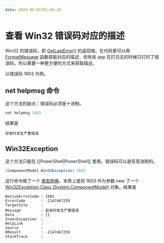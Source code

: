 ```yaml
---
date: 2024-05-01T01:04:26
---
```


# 查看 Win32 错误码对应的描述

Win32 的错误码，即 [GetLastError()](https://learn.microsoft.com/en-us/windows/win32/api/errhandlingapi/nf-errhandlingapi-getlasterror) 的返回值。在代码里可以用 [FormatMessage](https://learn.microsoft.com/en-us/windows/win32/api/winbase/nf-winbase-formatmessage) 函数获取对应的描述，但有些 app 在打日志的时候只打印了错误码，所以需要一种更方便的方式来获取描述。

以错误码 1603 为例。

## net helpmsg 命令

这个方法的缺点：错误码必须是十进制。

``` powershell
net helpmsg 1603
```

结果是

```
安装时发生严重错误
```

## Win32Exception

这个方法只能在 [[PowerShell|PowerShell]] 里用。错误码可以是任意进制的。

``` powershell
[ComponentModel.Win32Exception] 1603
```

这行命令做了一个 [类型转换](https://learn.microsoft.com/en-us/powershell/scripting/lang-spec/chapter-06?view=powershell-7.4#618-net-conversion)。本质上是将 1603 作为参数 new 了一个 [Win32Exception Class (System.ComponentModel)](https://learn.microsoft.com/en-us/dotnet/api/system.componentmodel.win32exception) 对象。结果是

```
NativeErrorCode : 1603
ErrorCode       : -2147467259
TargetSite      :
Message         : 安装时发生严重错误
Data            : {}
InnerException  :
HelpLink        :
Source          :
HResult         : -2147467259
StackTrace      :
```
